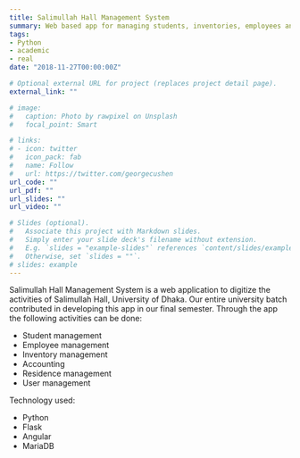 ```yaml
---
title: Salimullah Hall Management System
summary: Web based app for managing students, inventories, employees and others.
tags:
- Python
- academic
- real
date: "2018-11-27T00:00:00Z"

# Optional external URL for project (replaces project detail page).
external_link: ""

# image:
#   caption: Photo by rawpixel on Unsplash
#   focal_point: Smart

# links:
# - icon: twitter
#   icon_pack: fab
#   name: Follow
#   url: https://twitter.com/georgecushen
url_code: ""
url_pdf: ""
url_slides: ""
url_video: ""

# Slides (optional).
#   Associate this project with Markdown slides.
#   Simply enter your slide deck's filename without extension.
#   E.g. `slides = "example-slides"` references `content/slides/example-slides.md`.
#   Otherwise, set `slides = ""`.
# slides: example
---
```


Salimullah Hall Management System is a web application to digitize the activities of Salimullah Hall, University of Dhaka. Our entire university batch contributed in developing this app in our final semester. Through the app the following activities can be done:
- Student management
- Employee management
- Inventory management
- Accounting
- Residence management
- User management

Technology used:
- Python
- Flask
- Angular
- MariaDB